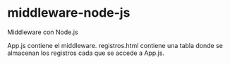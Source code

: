 # middleware-node-js
Middleware con Node.js

App.js contiene el middleware.
registros.html contiene una tabla donde se almacenan los registros cada que se accede a App.js.
